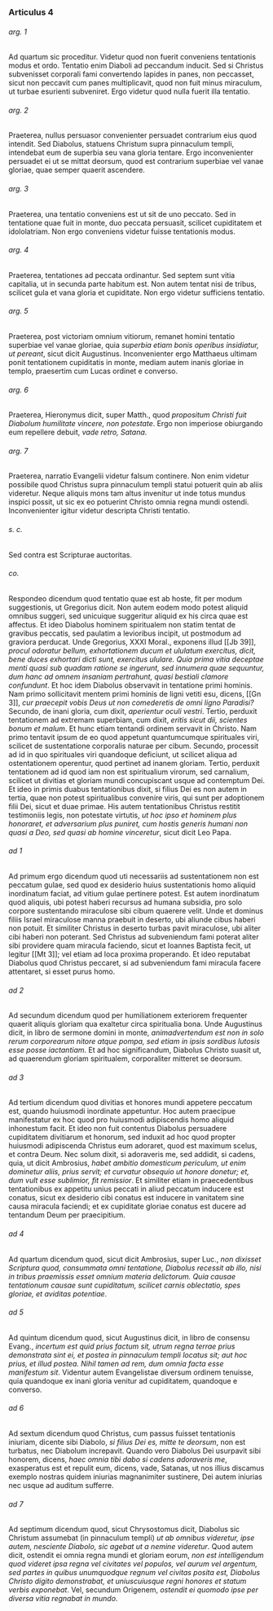 ### Articulus 4

###### arg. 1
Ad quartum sic proceditur. Videtur quod non fuerit conveniens tentationis modus et ordo. Tentatio enim Diaboli ad peccandum inducit. Sed si Christus subvenisset corporali fami convertendo lapides in panes, non peccasset, sicut non peccavit cum panes multiplicavit, quod non fuit minus miraculum, ut turbae esurienti subveniret. Ergo videtur quod nulla fuerit illa tentatio.

###### arg. 2
Praeterea, nullus persuasor convenienter persuadet contrarium eius quod intendit. Sed Diabolus, statuens Christum supra pinnaculum templi, intendebat eum de superbia seu vana gloria tentare. Ergo inconvenienter persuadet ei ut se mittat deorsum, quod est contrarium superbiae vel vanae gloriae, quae semper quaerit ascendere.

###### arg. 3
Praeterea, una tentatio conveniens est ut sit de uno peccato. Sed in tentatione quae fuit in monte, duo peccata persuasit, scilicet cupiditatem et idololatriam. Non ergo conveniens videtur fuisse tentationis modus.

###### arg. 4
Praeterea, tentationes ad peccata ordinantur. Sed septem sunt vitia capitalia, ut in secunda parte habitum est. Non autem tentat nisi de tribus, scilicet gula et vana gloria et cupiditate. Non ergo videtur sufficiens tentatio.

###### arg. 5
Praeterea, post victoriam omnium vitiorum, remanet homini tentatio superbiae vel vanae gloriae, quia *superbia etiam bonis operibus insidiatur, ut pereant*, sicut dicit Augustinus. Inconvenienter ergo Matthaeus ultimam ponit tentationem cupiditatis in monte, mediam autem inanis gloriae in templo, praesertim cum Lucas ordinet e converso.

###### arg. 6
Praeterea, Hieronymus dicit, super Matth., quod *propositum Christi fuit Diabolum humilitate vincere, non potestate*. Ergo non imperiose obiurgando eum repellere debuit, *vade retro, Satana*.

###### arg. 7
Praeterea, narratio Evangelii videtur falsum continere. Non enim videtur possibile quod Christus supra pinnaculum templi statui potuerit quin ab aliis videretur. Neque aliquis mons tam altus invenitur ut inde totus mundus inspici possit, ut sic ex eo potuerint Christo omnia regna mundi ostendi. Inconvenienter igitur videtur descripta Christi tentatio.

###### s. c.
Sed contra est Scripturae auctoritas.

###### co.
Respondeo dicendum quod tentatio quae est ab hoste, fit per modum suggestionis, ut Gregorius dicit. Non autem eodem modo potest aliquid omnibus suggeri, sed unicuique suggeritur aliquid ex his circa quae est affectus. Et ideo Diabolus hominem spiritualem non statim tentat de gravibus peccatis, sed paulatim a levioribus incipit, ut postmodum ad graviora perducat. Unde Gregorius, XXXI Moral., exponens illud [[Jb 39]], *procul odoratur bellum, exhortationem ducum et ululatum exercitus, dicit, bene duces exhortari dicti sunt, exercitus ululare. Quia prima vitia deceptae menti quasi sub quadam ratione se ingerunt, sed innumera quae sequuntur, dum hanc ad omnem insaniam pertrahunt, quasi bestiali clamore confundunt*. Et hoc idem Diabolus observavit in tentatione primi hominis. Nam primo sollicitavit mentem primi hominis de ligni vetiti esu, dicens, [[Gn 3]], *cur praecepit vobis Deus ut non comederetis de omni ligno Paradisi?* Secundo, de inani gloria, cum dixit, *aperientur oculi vestri*. Tertio, perduxit tentationem ad extremam superbiam, cum dixit, *eritis sicut dii, scientes bonum et malum*. Et hunc etiam tentandi ordinem servavit in Christo. Nam primo tentavit ipsum de eo quod appetunt quantumcumque spirituales viri, scilicet de sustentatione corporalis naturae per cibum. Secundo, processit ad id in quo spirituales viri quandoque deficiunt, ut scilicet aliqua ad ostentationem operentur, quod pertinet ad inanem gloriam. Tertio, perduxit tentationem ad id quod iam non est spiritualium virorum, sed carnalium, scilicet ut divitias et gloriam mundi concupiscant usque ad contemptum Dei. Et ideo in primis duabus tentationibus dixit, si filius Dei es non autem in tertia, quae non potest spiritualibus convenire viris, qui sunt per adoptionem filii Dei, sicut et duae primae. His autem tentationibus Christus restitit testimoniis legis, non potestate virtutis, *ut hoc ipso et hominem plus honoraret, et adversarium plus puniret, cum hostis generis humani non quasi a Deo, sed quasi ab homine vinceretur*, sicut dicit Leo Papa.

###### ad 1
Ad primum ergo dicendum quod uti necessariis ad sustentationem non est peccatum gulae, sed quod ex desiderio huius sustentationis homo aliquid inordinatum faciat, ad vitium gulae pertinere potest. Est autem inordinatum quod aliquis, ubi potest haberi recursus ad humana subsidia, pro solo corpore sustentando miraculose sibi cibum quaerere velit. Unde et dominus filiis Israel miraculose manna praebuit in deserto, ubi aliunde cibus haberi non potuit. Et similiter Christus in deserto turbas pavit miraculose, ubi aliter cibi haberi non poterant. Sed Christus ad subveniendum fami poterat aliter sibi providere quam miracula faciendo, sicut et Ioannes Baptista fecit, ut legitur [[Mt 3]]; vel etiam ad loca proxima properando. Et ideo reputabat Diabolus quod Christus peccaret, si ad subveniendum fami miracula facere attentaret, si esset purus homo.

###### ad 2
Ad secundum dicendum quod per humiliationem exteriorem frequenter quaerit aliquis gloriam qua exaltetur circa spiritualia bona. Unde Augustinus dicit, in libro de sermone domini in monte, *animadvertendum est non in solo rerum corporearum nitore atque pompa, sed etiam in ipsis sordibus lutosis esse posse iactantiam*. Et ad hoc significandum, Diabolus Christo suasit ut, ad quaerendum gloriam spiritualem, corporaliter mitteret se deorsum.

###### ad 3
Ad tertium dicendum quod divitias et honores mundi appetere peccatum est, quando huiusmodi inordinate appetuntur. Hoc autem praecipue manifestatur ex hoc quod pro huiusmodi adipiscendis homo aliquid inhonestum facit. Et ideo non fuit contentus Diabolus persuadere cupiditatem divitiarum et honorum, sed induxit ad hoc quod propter huiusmodi adipiscenda Christus eum adoraret, quod est maximum scelus, et contra Deum. Nec solum dixit, si adoraveris me, sed addidit, si cadens, quia, ut dicit Ambrosius, *habet ambitio domesticum periculum, ut enim dominetur aliis, prius servit; et curvatur obsequio ut honore donetur; et, dum vult esse sublimior, fit remissior*. Et similiter etiam in praecedentibus tentationibus ex appetitu unius peccati in aliud peccatum inducere est conatus, sicut ex desiderio cibi conatus est inducere in vanitatem sine causa miracula faciendi; et ex cupiditate gloriae conatus est ducere ad tentandum Deum per praecipitium.

###### ad 4
Ad quartum dicendum quod, sicut dicit Ambrosius, super Luc., *non dixisset Scriptura quod, consummata omni tentatione, Diabolus recessit ab illo, nisi in tribus praemissis esset omnium materia delictorum. Quia causae tentationum causae sunt cupiditatum, scilicet carnis oblectatio, spes gloriae, et aviditas potentiae*.

###### ad 5
Ad quintum dicendum quod, sicut Augustinus dicit, in libro de consensu Evang., *incertum est quid prius factum sit, utrum regna terrae prius demonstrata sint ei, et postea in pinnaculum templi locatus sit; aut hoc prius, et illud postea. Nihil tamen ad rem, dum omnia facta esse manifestum sit*. Videntur autem Evangelistae diversum ordinem tenuisse, quia quandoque ex inani gloria venitur ad cupiditatem, quandoque e converso.

###### ad 6
Ad sextum dicendum quod Christus, cum passus fuisset tentationis iniuriam, dicente sibi Diabolo, *si filius Dei es, mitte te deorsum*, non est turbatus, nec Diabolum increpavit. Quando vero Diabolus Dei usurpavit sibi honorem, dicens, *haec omnia tibi dabo si cadens adoraveris me*, exasperatus est et repulit eum, dicens, vade, Satanas, ut nos illius discamus exemplo nostras quidem iniurias magnanimiter sustinere, Dei autem iniurias nec usque ad auditum sufferre.

###### ad 7
Ad septimum dicendum quod, sicut Chrysostomus dicit, Diabolus sic Christum assumebat (in pinnaculum templi) *ut ab omnibus videretur, ipse autem, nesciente Diabolo, sic agebat ut a nemine videretur*. Quod autem dicit, ostendit ei omnia regna mundi et gloriam eorum, *non est intelligendum quod videret ipsa regna vel civitates vel populos, vel aurum vel argentum, sed partes in quibus unumquodque regnum vel civitas posita est, Diabolus Christo digito demonstrabat, et uniuscuiusque regni honores et statum verbis exponebat*. Vel, secundum Origenem, *ostendit ei quomodo ipse per diversa vitia regnabat in mundo*.

